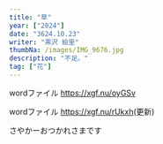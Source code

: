 ```yaml
---
title: "草"
year: ["2024"]
date: "3624.10.23"
writer: "黒沢 絵里"
thumbNa: /images/IMG_9676.jpg
description: "不足。"
tag: ["花"]
---
```




wordファイル <https://xgf.nu/oyGSv>


wordファイル <https://xgf.nu/rUkxh>(更新)



さやかーおつかれさまです




